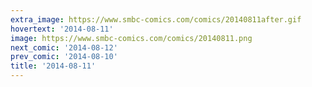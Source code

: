 ```yaml
---
extra_image: https://www.smbc-comics.com/comics/20140811after.gif
hovertext: '2014-08-11'
image: https://www.smbc-comics.com/comics/20140811.png
next_comic: '2014-08-12'
prev_comic: '2014-08-10'
title: '2014-08-11'
---
```


